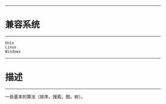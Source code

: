 ------------
# 兼容系统 #
-----------
	Unix
	Linux
	Windows

--------
# 描述 #
--------
一些基本的算法（排序，搜索，图，树）。
	
